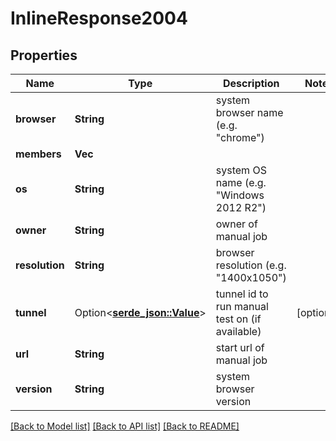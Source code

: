 # InlineResponse2004

## Properties

Name | Type | Description | Notes
------------ | ------------- | ------------- | -------------
**browser** | **String** | system browser name (e.g. \"chrome\") | 
**members** | **Vec<String>** |  | 
**os** | **String** | system OS name (e.g. \"Windows 2012 R2\") | 
**owner** | **String** | owner of manual job | 
**resolution** | **String** | browser resolution (e.g. \"1400x1050\") | 
**tunnel** | Option<[**serde_json::Value**](.md)> | tunnel id to run manual test on (if available) | [optional]
**url** | **String** | start url of manual job | 
**version** | **String** | system browser version | 

[[Back to Model list]](../README.md#documentation-for-models) [[Back to API list]](../README.md#documentation-for-api-endpoints) [[Back to README]](../README.md)



